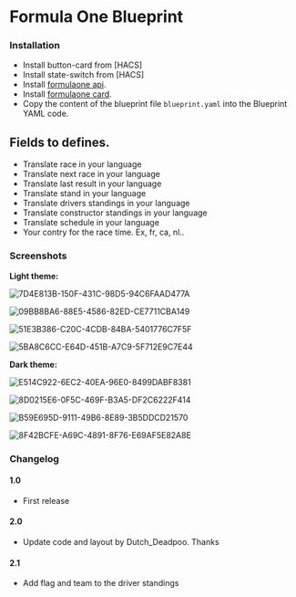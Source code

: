 # Formula One Blueprint

### Installation

- Install button-card from [HACS]
- Install state-switch from [HACS]
- Install [formulaone api](https://github.com/delzear/hass-formulaoneapi/).
- Install [formulaone card](https://github.com/marcokreeft87/formulaone-card/). 
- Copy the content of the blueprint file `blueprint.yaml` into the Blueprint YAML code.

 ## Fields to defines.
 - Translate race in your language
 - Translate next race in your language
 - Translate last result in your language
 - Translate stand in your language
 - Translate drivers standings in your language
 - Translate constructor standings in your language
 - Translate schedule in your language
 - Your contry for the race time. Ex, fr, ca, nl..

### Screenshots
**Light theme:**<br>

![7D4E813B-150F-431C-98D5-94C6FAAD477A](https://user-images.githubusercontent.com/83040228/202732581-8b32ac2e-be23-45f8-80a2-643c7bd79750.png)

![09BB8BA6-88E5-4586-82ED-CE7711CBA149](https://user-images.githubusercontent.com/83040228/202732589-25a051ea-4846-4d08-9d32-29aca0738f08.png)

![51E3B386-C20C-4CDB-84BA-5401776C7F5F](https://user-images.githubusercontent.com/83040228/202732594-b432fb7a-3fb9-4339-b0ee-4cfee590c14c.png)

![5BA8C6CC-E64D-451B-A7C9-5F712E9C7E44](https://user-images.githubusercontent.com/83040228/202732598-35ff4154-93c0-4376-a277-adcb46fff70e.png)

**Dark theme:**<br>

![E514C922-6EC2-40EA-96E0-8499DABF8381](https://user-images.githubusercontent.com/83040228/202732742-5bf4bdc9-c215-48b0-ab68-b20887e35144.png)

![8D0215E6-0F5C-469F-B3A5-DF2C6222F414](https://user-images.githubusercontent.com/83040228/202733047-c091158d-6513-41e3-86fb-e7c1c960749b.png)

![B59E695D-9111-49B6-8E89-3B5DDCD21570](https://user-images.githubusercontent.com/83040228/202733055-69edaa7b-e061-45b6-9ae9-271791a03758.png)

![8F42BCFE-A69C-4891-8F76-E69AF5E82A8E](https://user-images.githubusercontent.com/83040228/202733145-2643985f-a936-40e0-9331-7f60b7f641ff.png)

### Changelog
#### 1.0
- First release

#### 2.0
- Update code and layout by Dutch_Deadpoo. Thanks

#### 2.1
- Add flag and team to the driver standings
